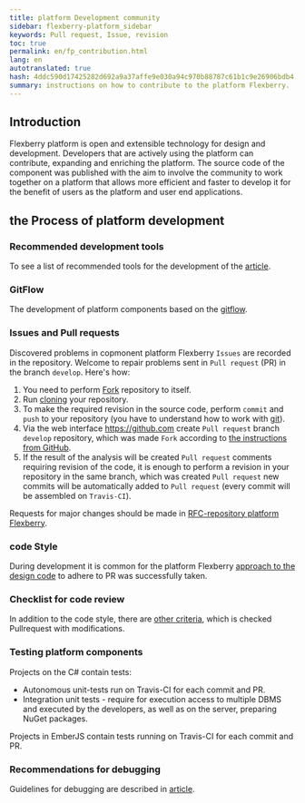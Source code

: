 ```yaml
--- 
title: platform Development community 
sidebar: flexberry-platform_sidebar 
keywords: Pull request, Issue, revision 
toc: true 
permalink: en/fp_contribution.html 
lang: en 
autotranslated: true 
hash: 4ddc590d17425282d692a9a37affe9e030a94c970b88787c61b1c9e26906bdb4 
summary: instructions on how to contribute to the platform Flexberry. 
--- 
```


## Introduction 

Flexberry platform is open and extensible technology for design and development. Developers that are actively using the platform can contribute, expanding and enriching the platform. The source code of the component was published with the aim to involve the community to work together on a platform that allows more efficient and faster to develop it for the benefit of users as the platform and user end applications. 

## the Process of platform development 

### Recommended development tools 

To see a list of recommended tools for the development of the [article](fp_tool-description.html). 

### GitFlow 

The development of platform components based on the [gitflow](https://proglib.io/p/git-github-gitflow/). 

### Issues and Pull requests 

Discovered problems in copmonent platform Flexberry `Issues` are recorded in the repository. Welcome to repair problems sent in `Pull request` (PR) in the branch `develop`. 
Here's how: 
1. You need to perform [Fork](https://help.github.com/articles/fork-a-repo/) repository to itself. 
2. Run [cloning](https://help.github.com/articles/cloning-a-repository/) your repository. 
3. To make the required revision in the source code, perform `commit` and `push` to your repository (you have to understand how to work with [git](https://help.github.com/articles/git-cheatsheet/)). 
4. Via the web interface <https://github.com> create `Pull request` branch `develop` repository, which was made `Fork` according to [the instructions from GitHub](https://help.github.com/articles/creating-a-pull-request-from-a-fork/). 
5. If the result of the analysis will be created `Pull request` comments requiring revision of the code, it is enough to perform a revision in your repository in the same branch, which was created `Pull request` new commits will be automatically added to `Pull request` (every commit will be assembled on `Travis-CI`). 

Requests for major changes should be made in [RFC-repository platform Flexberry](https://github.com/Flexberry/rfcs). 

### code Style 

During development it is common for the platform Flexberry [approach to the design code](fp_code-style.html) to adhere to PR was successfully taken. 

### Checklist for code review 

In addition to the code style, there are [other criteria](fp_code-review-check-list.html), which is checked Pullrequest with modifications.

### Testing platform components 

Projects on the C# contain tests: 
* Autonomous unit-tests run on Travis-CI for each commit and PR. 
* Integration unit tests - require for execution access to multiple DBMS and executed by the developers, as well as on the server, preparing NuGet packages. 

Projects in EmberJS contain tests running on Travis-CI for each commit and PR. 

### Recommendations for debugging 

Guidelines for debugging are described in [article](gbt_debugging.html). 



